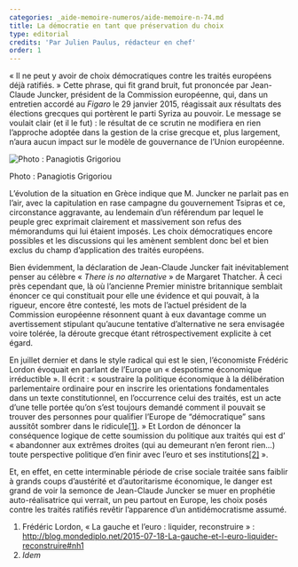 ```yaml
---
categories: _aide-memoire-numeros/aide-memoire-n-74.md
title: La démocratie en tant que préservation du choix
type: editorial
credits: 'Par Julien Paulus, rédacteur en chef'
order: 1
---
```

« Il ne peut y avoir de choix démocratiques contre les traités européens déjà ratifiés. » Cette phrase, qui fit grand bruit, fut prononcée par Jean-Claude Juncker, président de la Commission européenne, qui, dans un entretien accordé au _Figaro_ le 29 janvier 2015, réagissait aux résultats des élections grecques qui portèrent le parti Syriza au pouvoir. Le message se voulait clair (et il le fut) : le résultat de ce scrutin ne modifiera en rien l’approche adoptée dans la gestion de la crise grecque et, plus largement, n’aura aucun impact sur le modèle de gouvernance de l’Union européenne.

![Photo : Panagiotis Grigoriou](/assets/uploads/am74_p.1.jpg)

<span class="img-copyright">Photo : Panagiotis Grigoriou</span>

L’évolution de la situation en Grèce indique que M. Juncker ne parlait pas en l’air, avec la capitulation en rase campagne du gouvernement Tsipras et ce, circonstance aggravante, au lendemain d’un référendum par lequel le peuple grec exprimait clairement et massivement son refus des mémorandums qui lui étaient imposés. Les choix démocratiques encore possibles et les discussions qui les amènent semblent donc bel et bien exclus du champ d’application des traités européens.

Bien évidemment, la déclaration de Jean-Claude Juncker fait inévitablement penser au célèbre « _There is no alternative_ » de Margaret Thatcher. À ceci près cependant que, là où l’ancienne Premier ministre britannique semblait énoncer ce qui constituait pour elle une évidence et qui pouvait, à la rigueur, encore être contesté, les mots de l’actuel président de la Commission européenne résonnent quant à eux davantage comme un avertissement stipulant qu’aucune tentative d’alternative ne sera envisagée voire tolérée, la déroute grecque étant rétrospectivement explicite à cet égard.

En juillet dernier et dans le style radical qui est le sien, l’économiste Frédéric Lordon évoquait en parlant de l’Europe un « despotisme économique irréductible ». Il écrit : « soustraire la politique économique à la délibération parlementaire ordinaire pour en inscrire les orientations fondamentales dans un texte constitutionnel, en l’occurrence celui des traités, est un acte d’une telle portée qu’on s’est toujours demandé comment il pouvait se trouver des personnes pour qualifier l’Europe de “démocratique” sans aussitôt sombrer dans le ridicule[[1]](#footnote-1). » Et Lordon de dénoncer la conséquence logique de cette soumission du politique aux traités qui est d’ « abandonner aux extrêmes droites (qui au demeurant n’en feront rien…) toute perspective politique d’en finir avec l’euro et ses institutions[[2]](#footnote-2) ».

Et, en effet, en cette interminable période de crise sociale traitée sans faiblir à grands coups d’austérité et d’autoritarisme économique, le danger est grand de voir la semonce de Jean-Claude Juncker se muer en prophétie auto-réalisatrice qui verrait, un peu partout en Europe, les choix posés contre les traités ratifiés revêtir l’apparence d’un antidémocratisme assumé.        

1. Frédéric Lordon, « La gauche et l’euro : liquider, reconstruire » : <http://blog.mondediplo.net/2015-07-18-La-gauche-et-l-euro-liquider-reconstruire#nh1>
2. _Idem_
